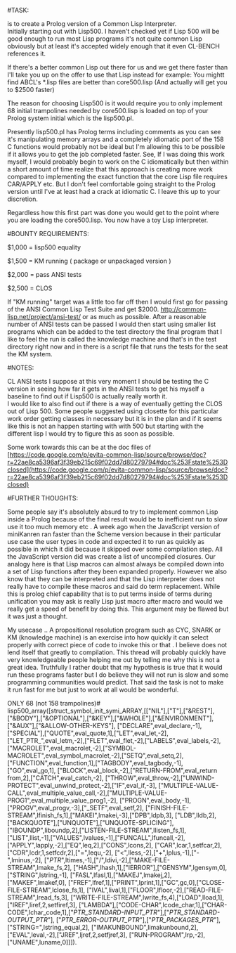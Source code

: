 #TASK:

is to create a Prolog version of a Common Lisp Interpreter.   
Initially starting out with Lisp500.  I haven't checked yet if Lisp 500 will be good enough to run most Lisp programs it's not quite common Lisp obviously but at least it's accepted widely enough that it even CL-BENCH references it.

If there's a better common Lisp out there for us and we get there faster than I'll take you up on the offer to use that Lisp instead for example: You mightt find ABCL's *.lisp files are better than core500.lisp (And actually will get you to $2500 faster) 

The reason for choosing Lisp500 is it would require you to only implement 68 initial trampolines needed by core500.lisp  is loaded on top of your Prolog system initial which is the lisp500.pl.
 
Presently lisp500.pl has Prolog terms including comments as you can see it's manipulating memory arrays and a completely idiomatic port of the 158  C  functions would probably not be ideal but I'm allowing this to be possible if it allows you to get the job completed faster.    See,  If I was doing this work myself,  I would probably begin to work on the C idiomatically but then within a short amount of time realize that this approach is creating more work compared to implementing the exact function that the core Lisp file requires CAR/APPLY etc.  But I don't feel comfortable going straight to the Prolog version until I've at least had a crack at idiomatic C.  I leave this up to your discretion.

Regardless how this first part was done you would get to the point where you are loading the core500.lisp.  You now have a toy Lisp interpreter.    


#BOUNTY REQUIREMENTS:

$1,000 = lisp500 equality

$1,500 = KM running ( package or unpackaged version )

$2,000 = pass ANSI tests

$2,500 = CLOS

If "KM running"  target was a little too far off then I would first go for passing of the ANSI Common Lisp Test Suite and get $2000.  http://common-lisp.net/project/ansi-test/ or as much as possible.   After a reasonable number of ANSI tests can be passed I would then start using smaller list programs which can be added to the test directory the final program that I like to feel the run is called the knowledge machine and that's in the test directory right now and in there is a script file that runs the tests for the seat the KM system.

#NOTES:

CL ANSI tests I suppose at this very moment I should be testing the C version in seeing how far it gets in the ANSI tests to get his myself a baseline to find out if Lisp500 is actually really worth it.  
I would like to also find out if there is a way of eventually getting the CLOS out of Lisp 500.  Some people suggested using closette for this particular work order getting classes in necessary but it is in the plan and if it seems like this is not an happen starting with with 500 but starting with the different lisp  I would try to figure this as soon as possible.

Some work towards this can be at the doc files of [https://code.google.com/p/evita-common-lisp/source/browse/doc?r=22ae8ca5396af3f39eb215c69f02dd7d80279794#doc%253Fstate%253Dclosed](https://code.google.com/p/evita-common-lisp/source/browse/doc?r=22ae8ca5396af3f39eb215c69f02dd7d80279794#doc%253Fstate%253Dclosed)



#FURTHER THOUGHTS:

Some people say it's absolutely absurd to try to implement common Lisp inside a Prolog because of the final result would be to inefficient run to slow use it too much memory etc . A week ago when the JavaScript version of miniKanren ran faster than the Scheme version because in their particular use case the user types in code and expected it to run as quickly as possible in which it did because it skipped over some compilation step.  All the JavaScript version did was create a list of uncompiled closures.  Our analogy here is that Lisp macros can almost always be compiled down into a set of Lisp functions after they been expanded properly.  However we also know that they can be interpreted and that the Lisp interpreter does not really have to compile these macros and said do term replacement.  While this is prolog chief capability that is to put terms inside of terms during unification you may ask is really Lisp just macro after macro and would we really get a speed of benefit by doing this.  This argument may be flawed but it was just a thought.

My usecase .. A propositional resolution program such as CYC, SNARK or KM (knowledge machine) is an exercise into how quickly it can select properly with correct piece of code to invoke this or that .   I believe does not lend itself that greatly to compilation.   This thread will  probably quickly have very knowledgeable people helping me out by telling me why this is not a great idea.  Truthfully I rather doubt that my hypothesis is true that it would run these programs faster but I do believe they will not run is slow and some programming communities would predict.    That said the task is not to make it run fast for me but just to work at all would be wonderful.  

ONLY 68 (not 158 trampolines)#
lisp500_array([struct_symbol_init_symi_ARRAY,[["NIL"],["T"],["&REST"],["&BODY"],["&OPTIONAL"],["&KEY"],["&WHOLE"],["&ENVIRONMENT"],["&AUX"],["&ALLOW-OTHER-KEYS"],
  ["DECLARE",eval_declare,-1],["SPECIAL"],["QUOTE",eval_quote,1],["LET",eval_let,-2],
  ["LET_PTR_",eval_letm,-2],["FLET",eval_flet,-2],["LABELS",eval_labels,-2],
  ["MACROLET",eval_macrolet,-2],["SYMBOL-MACROLET",eval_symbol_macrolet,-2],["SETQ",eval_setq,2],
  ["FUNCTION",eval_function,1],["TAGBODY",eval_tagbody,-1],["GO",eval_go,1],
  ["BLOCK",eval_block,-2],["RETURN-FROM",eval_return from,2],["CATCH",eval_catch,-2],
  ["THROW",eval_throw,-2],["UNWIND-PROTECT",eval_unwind_protect,-2],["IF",eval_if,-3],
  ["MULTIPLE-VALUE-CALL",eval_multiple_value_call,-2],["MULTIPLE-VALUE-PROG1",eval_multiple_value_prog1,-2],
  ["PROGN",eval_body,-1],["PROGV",eval_progv,-3],["_SETF",eval_setf,2],
  ["FINISH-FILE-STREAM",lfinish_fs,1],["MAKEI",lmakei,-3],["DPB",ldpb,3],
  ["LDB",lldb,2],["BACKQUOTE"],["UNQUOTE"],["UNQUOTE-SPLICING"],["IBOUNDP",liboundp,2],["LISTEN-FILE-STREAM",llisten_fs,1],
  ["LIST",llist,-1],["VALUES",lvalues,-1],["FUNCALL",lfuncall,-2],
  ["APPLY",lapply,-2],["EQ",leq,2],["CONS",lcons,2],
  ["CAR",lcar,1,setfcar,2],["CDR",lcdr,1,setfcdr,2],["=",lequ,-2],
  ["<",lless,-2],["+",lplus,-1],["-",lminus,-2],
  ["_PTR_",ltimes,-1],["/",ldivi,-2],["MAKE-FILE-STREAM",lmake_fs,2],
  ["HASH",lhash,1],["IERROR"],["GENSYM",lgensym,0],["STRING",lstring,-1],
  ["FASL",lfasl,1],["MAKEJ",lmakej,2],["MAKEF",lmakef,0],
  ["FREF",lfref,1],["PRINT",lprint,1],["GC",gc,0],["CLOSE-FILE-STREAM",lclose_fs,1],
  ["IVAL",lival,1],["FLOOR",lfloor,-2],["READ-FILE-STREAM",lread_fs,3],
  ["WRITE-FILE-STREAM",lwrite_fs,4],["LOAD",lload,1],["IREF",liref,2,setfiref,3],
  ["LAMBDA"],["CODE-CHAR",lcode_char,1],["CHAR-CODE",lchar_code,1],["_PTR_STANDARD-INPUT_PTR_"],["_PTR_STANDARD-OUTPUT_PTR_"], ["_PTR_ERROR-OUTPUT_PTR_"],["_PTR_PACKAGES_PTR_"],["STRING=",lstring_equal,2],
  ["IMAKUNBOUND",limakunbound,2],["EVAL",leval,-2],["JREF",ljref,2,setfjref,3],
  ["RUN-PROGRAM",lrp,-2],["UNAME",luname,0]]]).
